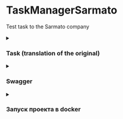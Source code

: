 # TaskManagerSarmato
Test task to the Sarmato company

<details>
    <summary><h3>Task (translation of the original)</h3></summary>

        Develop a RESTful API for task management. Use the Symfony 6 framework and the MySQL database.

        Description:
        - There are users in the system, each of whom can create, view, update and delete their tasks.
        - The task consists of the following fields: title, description, creation date, completion date, status (completed or not).
        - The system must support the following actions:
            - View a list of all the user's tasks.
            - Creating a new task.
            - View information about the task.
            - Editing a task (changing the title, description, and completion date fields).
            - Deleting a task.
            - Marking the task as completed.

        Requirements:
            - The Symfony 6 framework should be used to create an API.
            - To work with the database, use the Doctrine ORM.
            - Add user authorization using authorization tokens (JWT or other).
            - Error handling and data validation must be implemented.
            - API documentation should be available.

        Results:
            - The source code of the developed API.
            - API documentation (in English) in Markdown format, containing a description of the available routes and request parameters.

        Additional tasks (an advantage):
            - Implement pagination and sorting when requesting a list of tasks.
            - Implement the ability to add comments to tasks.
            - Write unit tests for the created controllers and services.
</details>

<details>
    <summary><h3>Swagger</h3></summary>

    ```yaml
    openapi: 3.0.0
    info:
    title: Запрос списка задач
    description: Получение списка задач для пользователя
    version: 1.0.0
    servers:
    - url: http://127.0.0.1:7777
    paths:
    /api/task/all:
        get:
        summary: Получить список задач
        responses:
            200:
            description: Успешный запрос
            content:
                application/json:
                schema:
                    type: object
                    properties:
                    error:
                        type: null
                    data:
                        type: array
                        items:
                        type: object
                        properties:
                            id:
                            type: integer
                            description: Уникальный идентификатор задачи
                            title:
                            type: string
                            description: Заголовок задачи
                            description:
                            type: string
                            description: Описание задачи
                            createdAt:
                            type: integer
                            description: Дата создания задачи (в формате UNIX timestamp)
                            updatedAt:
                            type: integer
                            description: Дата последнего обновления задачи (в формате UNIX timestamp) или null
                            planeCompliteDate:
                            type: integer
                            description: Планируемая дата завершения задачи (в формате UNIX timestamp)
                            status:
                            type: integer
                            description: Статус задачи (0 - в процессе, 1 - завершена и т. д.)
                            userId:
                            type: integer
                            description: Идентификатор пользователя, связанного с задачей
            500:
            description: Внутренняя ошибка сервера

</details>


<details>
    <summary><h3>Запуск проекта в docker</h3></summary>
</details>
